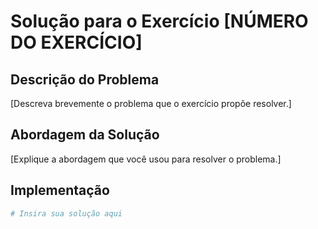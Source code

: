 # Solução para o Exercício [NÚMERO DO EXERCÍCIO]

## Descrição do Problema

[Descreva brevemente o problema que o exercício propõe resolver.]

## Abordagem da Solução

[Explique a abordagem que você usou para resolver o problema.]

## Implementação

```python
# Insira sua solução aqui
